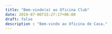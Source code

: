 ```yaml
---
title: "Bem-vindo(a) ao Oficina Club"
date: 2019-07-06T15:27:17+06:00
draft: false
description : "Bem-vindo ao Oficina de Casa."
---
```

